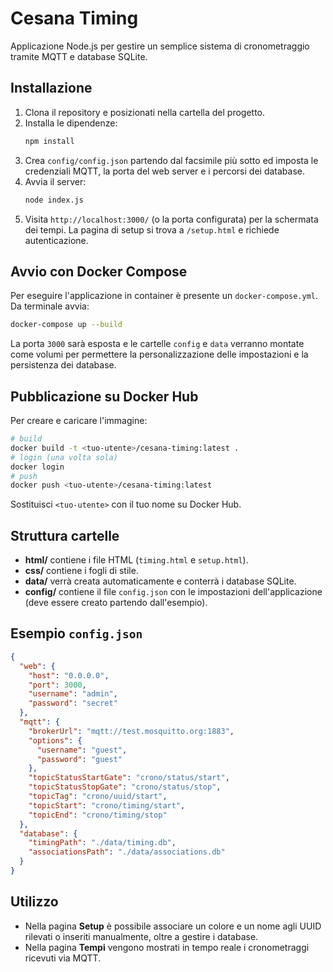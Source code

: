 # Cesana Timing

Applicazione Node.js per gestire un semplice sistema di cronometraggio tramite MQTT e database SQLite.

## Installazione

1. Clona il repository e posizionati nella cartella del progetto.
2. Installa le dipendenze:
   ```bash
   npm install
   ```
3. Crea `config/config.json` partendo dal facsimile più sotto ed imposta le credenziali MQTT,
   la porta del web server e i percorsi dei database.
4. Avvia il server:
   ```bash
   node index.js
   ```
5. Visita `http://localhost:3000/` (o la porta configurata) per la schermata dei tempi. La pagina di setup si trova a `/setup.html` e richiede autenticazione.

## Avvio con Docker Compose

Per eseguire l'applicazione in container è presente un `docker-compose.yml`.
Da terminale avvia:

```bash
docker-compose up --build
```

La porta `3000` sarà esposta e le cartelle `config` e `data` verranno
montate come volumi per permettere la personalizzazione delle impostazioni e
la persistenza dei database.

## Pubblicazione su Docker Hub

Per creare e caricare l'immagine:

```bash
# build
docker build -t <tuo-utente>/cesana-timing:latest .
# login (una volta sola)
docker login
# push
docker push <tuo-utente>/cesana-timing:latest
```

Sostituisci `<tuo-utente>` con il tuo nome su Docker Hub.

## Struttura cartelle

- **html/** contiene i file HTML (`timing.html` e `setup.html`).
- **css/** contiene i fogli di stile.
- **data/** verrà creata automaticamente e conterrà i database SQLite.
- **config/** contiene il file `config.json` con le impostazioni dell'applicazione (deve essere creato partendo dall'esempio).

## Esempio `config.json`

```json
{
  "web": {
    "host": "0.0.0.0",
    "port": 3000,
    "username": "admin",
    "password": "secret"
  },
  "mqtt": {
    "brokerUrl": "mqtt://test.mosquitto.org:1883",
    "options": {
      "username": "guest",
      "password": "guest"
    },
    "topicStatusStartGate": "crono/status/start",
    "topicStatusStopGate": "crono/status/stop",
    "topicTag": "crono/uuid/start",
    "topicStart": "crono/timing/start",
    "topicEnd": "crono/timing/stop"
  },
  "database": {
    "timingPath": "./data/timing.db",
    "associationsPath": "./data/associations.db"
  }
}
```

## Utilizzo

- Nella pagina **Setup** è possibile associare un colore e un nome agli UUID rilevati o inseriti manualmente, oltre a gestire i database.
- Nella pagina **Tempi** vengono mostrati in tempo reale i cronometraggi ricevuti via MQTT.

